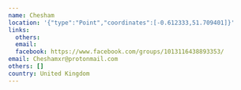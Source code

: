 ```yaml
---
name: Chesham
location: '{"type":"Point","coordinates":[-0.612333,51.709401]}'
links:
  others: 
  email: 
  facebook: https://www.facebook.com/groups/1013116438893353/
email: Cheshamxr@protonmail.com
others: []
country: United Kingdom
---
```

